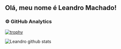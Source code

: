 ## Olá, meu nome é Leandro Machado!

### ⚙️ GitHub Analytics

[![trophy](https://github-profile-trophy.vercel.app/?username=leandrogomesmachado&theme=onedark)](https://github.com/ryo-ma/github-profile-trophy)

![Leandro github stats](https://github-readme-stats.vercel.app/api?username=leandrogomesmachado&show_icons=true&title_color=fff&icon_color=79ff97&text_color=9f9f9f&bg_color=151515)
</div>


